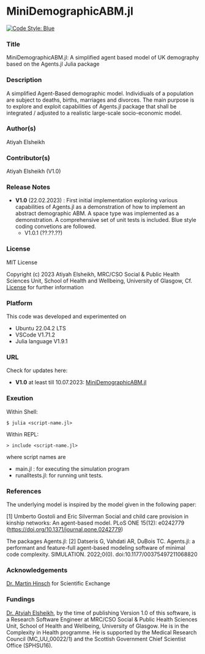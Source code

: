 # MiniDemographicABM.jl 
[![Code Style: Blue](https://img.shields.io/badge/code%20style-blue-4495d1.svg)](https://github.com/invenia/BlueStyle)

### Title 
MiniDemographicABM.jl: A simplified agent based model of UK demography based on the Agents.jl Julia package   

### Description
A simplified Agent-Based demographic model. Individiuals of a population are subject to deaths, births, marriages and divorces. 
The main purpose is to explore and exploit capabilities of Agents.jl package that shall be integrated / adjusted to a realistic large-scale socio-economic model. 

### Author(s) 
Atiyah Elsheikh 

### Contributor(s)  
Atiyah Elsheikh (V1.0)  

### Release Notes 
- **V1.0** (22.02.2023) : First initial implementation exploring various capabilities of Agents.jl as a demonstration of how to implement an abstract demographic ABM. A space type was implemented as a demonstration. A comprehensive set of unit tests is included. Blue style coding convetions are followed. 
    - V1.0.1 (??.??.??)

### License
MIT License

Copyright (c) 2023 Atiyah Elsheikh, MRC/CSO Social & Public Health Sciences Unit, School of Health and Wellbeing, University of Glasgow, Cf. [License](https://github.com/MRC-CSO-SPHSU/MiniDemographicABM.jl/blob/master/LICENSE) for further information

### Platform 
This code was developed and experimented on 
- Ubuntu 22.04.2 LTS
- VSCode V1.71.2
- Julia language V1.9.1

### URL 
Check for updates here: 
- **V1.0** at least till 10.07.2023: [MiniDemographicABM.jl](https://github.com/MRC-CSO-SPHSU/MiniDemographicABM.jl)

### Exeution 
Within Shell:

`$ julia <script-name.jl>`

Within REPL: 

`> include <script-name.jl>`

where script names are 
- main.jl : for executing the simulation program
- runalltests.jl: for running unit tests. 

### References
The underlying model is inspired by the model given in the following paper:   

[1] Umberto Gostoli and Eric Silverman Social and child care provision in kinship networks: An agent-based model. PLoS ONE 15(12): e0242779 (https://doi.org/10.1371/journal.pone.0242779)

The packages Agents.jl: 
[2] Datseris G, Vahdati AR, DuBois TC. Agents.jl: a performant and feature-full agent-based modeling software of minimal code complexity. SIMULATION. 2022;0(0). doi:10.1177/00375497211068820

### Acknowledgements  
[Dr. Martin Hinsch](https://www.gla.ac.uk/schools/healthwellbeing/staff/martinhinsch/) for Scientific Exchange

### Fundings 
[Dr. Atyiah Elsheikh](https://www.gla.ac.uk/schools/healthwellbeing/staff/atiyahelsheikh/), by the time of publishing Version 1.0 of this software, is a Research Software Engineer at MRC/CSO Social & Public Health Sciences Unit, School of Health and Wellbeing, University of Glasgow. He is in the Complexity in Health programme. He is supported  by the Medical Research Council (MC_UU_00022/1) and the Scottish Government Chief Scientist Office (SPHSU16).
